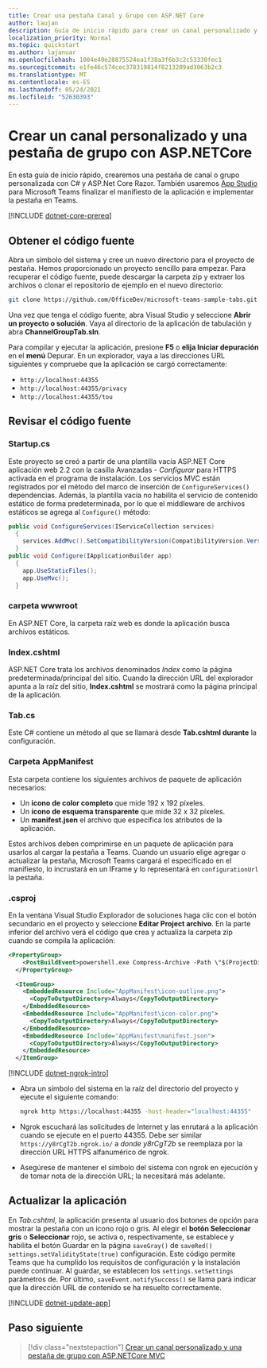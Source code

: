 ```yaml
---
title: Crear una pestaña Canal y Grupo con ASP.NET Core
author: laujan
description: Guía de inicio rápido para crear un canal personalizado y una pestaña de grupo con ASP.NET Core.
localization_priority: Normal
ms.topic: quickstart
ms.author: lajanuar
ms.openlocfilehash: 1004e40e28875524ea1f38a3f6b3c2c53330fec1
ms.sourcegitcommit: e1fe46c574cec378319814f8213209ad3063b2c3
ms.translationtype: MT
ms.contentlocale: es-ES
ms.lasthandoff: 05/24/2021
ms.locfileid: "52630393"
---
```

# <a name="create-a-custom-channel-and-group-tab-with-aspnetcore"></a>Crear un canal personalizado y una pestaña de grupo con ASP.NETCore

En esta guía de inicio rápido, crearemos una pestaña de canal o grupo personalizada con C# y ASP.Net Core Razor. También usaremos [App Studio](~/concepts/build-and-test/app-studio-overview.md) para Microsoft Teams finalizar el manifiesto de la aplicación e implementar la pestaña en Teams.

[!INCLUDE [dotnet-core-prereq](~/includes/tabs/dotnet-core-prereq.md)]

## <a name="get-the-source-code"></a>Obtener el código fuente

Abra un símbolo del sistema y cree un nuevo directorio para el proyecto de pestaña. Hemos proporcionado un proyecto sencillo para empezar. Para recuperar el código fuente, puede descargar la carpeta zip y extraer los archivos o clonar el repositorio de ejemplo en el nuevo directorio:

```bash
git clone https://github.com/OfficeDev/microsoft-teams-sample-tabs.git
```

Una vez que tenga el código fuente, abra Visual Studio y seleccione **Abrir un proyecto o solución**. Vaya al directorio de la aplicación de tabulación y abra **ChannelGroupTab.sln**.

Para compilar y ejecutar la aplicación, presione **F5** o **elija Iniciar depuración** en el **menú** Depurar. En un explorador, vaya a las direcciones URL siguientes y compruebe que la aplicación se cargó correctamente:

- `http://localhost:44355`
- `http://localhost:44355/privacy`
- `http://localhost:44355/tou`

## <a name="review-the-source-code"></a>Revisar el código fuente

### <a name="startupcs"></a>Startup.cs

Este proyecto se creó a partir de una plantilla vacía ASP.NET Core aplicación web 2.2 con la casilla Avanzadas *- Configurar* para HTTPS activada en el programa de instalación. Los servicios MVC están registrados por el método del marco de inserción de `ConfigureServices()` dependencias. Además, la plantilla vacía no habilita el servicio de contenido estático de forma predeterminada, por lo que el middleware de archivos estáticos se agrega al `Configure()` método:

```csharp
public void ConfigureServices(IServiceCollection services)
  {
    services.AddMvc().SetCompatibilityVersion(CompatibilityVersion.Version_2_2);
  }
public void Configure(IApplicationBuilder app)
  {
    app.UseStaticFiles();
    app.UseMvc();
  }
```

### <a name="wwwroot-folder"></a>carpeta wwwroot

En ASP.NET Core, la carpeta raíz web es donde la aplicación busca archivos estáticos.

### <a name="indexcshtml"></a>Index.cshtml

ASP.NET Core trata los archivos denominados *Index* como la página predeterminada/principal del sitio. Cuando la dirección URL del explorador apunta a la raíz del sitio, **Index.cshtml** se mostrará como la página principal de la aplicación.

### <a name="tabcs"></a>Tab.cs

Este C# contiene un método al que se llamará desde **Tab.cshtml durante** la configuración.

### <a name="appmanifest-folder"></a>Carpeta AppManifest

Esta carpeta contiene los siguientes archivos de paquete de aplicación necesarios:

- Un **icono de color completo** que mide 192 x 192 píxeles.
- Un **icono de esquema transparente** que mide 32 x 32 píxeles.
- Un **manifest.jsen** el archivo que especifica los atributos de la aplicación.

Estos archivos deben comprimirse en un paquete de aplicación para usarlos al cargar la pestaña a Teams. Cuando un usuario elige agregar o actualizar la pestaña, Microsoft Teams cargará el especificado en el manifiesto, lo incrustará en un IFrame y lo representará en `configurationUrl` la pestaña.

### <a name="csproj"></a>.csproj

En la ventana Visual Studio Explorador de soluciones haga clic con el botón secundario en el proyecto y seleccione **Editar Project archivo**. En la parte inferior del archivo verá el código que crea y actualiza la carpeta zip cuando se compila la aplicación:

```xml
<PropertyGroup>
    <PostBuildEvent>powershell.exe Compress-Archive -Path \"$(ProjectDir)AppManifest\*\" -DestinationPath \"$(TargetDir)tab.zip\" -Force</PostBuildEvent>
  </PropertyGroup>

  <ItemGroup>
    <EmbeddedResource Include="AppManifest\icon-outline.png">
      <CopyToOutputDirectory>Always</CopyToOutputDirectory>
    </EmbeddedResource>
    <EmbeddedResource Include="AppManifest\icon-color.png">
      <CopyToOutputDirectory>Always</CopyToOutputDirectory>
    </EmbeddedResource>
    <EmbeddedResource Include="AppManifest\manifest.json">
      <CopyToOutputDirectory>Always</CopyToOutputDirectory>
    </EmbeddedResource>
  </ItemGroup>
```

[!INCLUDE [dotnet-ngrok-intro](~/includes/tabs/dotnet-ngrok-intro.md)]

- Abra un símbolo del sistema en la raíz del directorio del proyecto y ejecute el siguiente comando:

    ```bash
    ngrok http https://localhost:44355 -host-header="localhost:44355"
    ```

- Ngrok escuchará las solicitudes de Internet y las enrutará a la aplicación cuando se ejecute en el puerto 44355. Debe ser similar `https://y8rCgT2b.ngrok.io/` a *donde y8rCgT2b* se reemplaza por la dirección URL HTTPS alfanumérico de ngrok.

- Asegúrese de mantener el símbolo del sistema con ngrok en ejecución y de tomar nota de la dirección URL; la necesitará más adelante.

## <a name="update-your-application"></a>Actualizar la aplicación

En *Tab.cshtml,* la aplicación presenta al usuario dos botones de opción para mostrar la pestaña con un icono rojo o gris. Al elegir el **botón Seleccionar gris** o **Seleccionar** rojo, se activa o, respectivamente, se establece y habilita el botón Guardar en la página `saveGray()` de `saveRed()` `settings.setValidityState(true)` configuración.  Este código permite Teams que ha cumplido los requisitos de configuración y la instalación puede continuar. Al guardar, se establecen los `settings.setSettings` parámetros de. Por último, `saveEvent.notifySuccess()` se llama para indicar que la dirección URL de contenido se ha resuelto correctamente.

[!INCLUDE [dotnet-update-app](~/includes/tabs/dotnet-update-chan-grp-app.md)]

## <a name="next-step"></a>Paso siguiente

> [!div class="nextstepaction"]
> [Crear un canal personalizado y una pestaña de grupo con ASP.NETCore MVC](~/tabs/quickstarts/create-channel-group-tab-dotnet-core-mvc.md)
